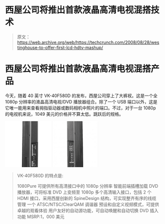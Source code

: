 # 西屋公司将推出首款液晶高清电视混搭技术

> 原文：<https://web.archive.org/web/https://techcrunch.com/2008/08/28/westinghouse-to-offer-first-lcd-hdtv-mashup/>

# 西屋公司将推出首款液晶高清电视混搭产品

今天，随着 40 英寸 VK-40F580D 的发布，西屋公司穿上了大裤衩。这是一个全 1080p 分辨率的液晶高清电视/DVD 播放器组合。除了一个 USB 端口以外，这是它唯一能用来查看拇指驱动器或数码相机中照片的端口。不过，对于一台 1080p 的电视机来说，1049 美元的价格并不算太低。跳跃后的规格。

![](img/e2c6432765dbf46d7989a4046ed04371.png "scaledvk-40f580d_side_a") [![](img/d6b5bc3b3feb5babafe52c3306563543.png "scaledvk-40f580d_side_b")](https://web.archive.org/web/20230122153310/https://techcrunch.com/wp-content/uploads/2008/08/scaledvk-40f580d_side_b.jpg) 

> VK-40F580D 的特点是:
> 
> 1080Pure 可提供所有高清接口中的 1080p 分辨率
> 智能前端插槽加载 DVD 播放器，可将标准 DVD 上变频至 1080p
> 多个高清输入接口，包括 2 个 HDMI 接口，采用西屋创新的 SpineDesign 结构，可实现整齐有序的线缆管理
> 一个 ATSC/NTSC/ClearQAM 调谐器
> 预设和自定义视频模式，可提供卓越的观看体验
> 用户友好的自动源功能，可自动唤醒和自动切换 DVD 插入功能
> MSRP:1，000 美元